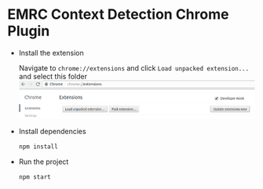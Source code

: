 EMRC Context Detection Chrome Plugin
====================================

* Install the extension

    Navigate to `chrome://extensions` and click `Load unpacked extension...` and select this folder
    ![chrome-extensions](./images/chrome-extension.png)

* Install dependencies

    ```bash
    npm install
    ```

* Run the project

    ```bash
    npm start
    ```